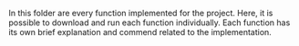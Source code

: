 In this folder are every function implemented for the project. Here, it is possible to download and run each function individually. Each function has its own brief explanation and commend related to the implementation. 
